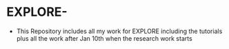 # EXPLORE- 
- This Repository includes all my work for EXPLORE including the tutorials plus all the work after Jan 10th when the research work starts 
